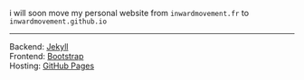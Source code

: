 i will soon move my personal website from `inwardmovement.fr` to `inwardmovement.github.io`

---

Backend: [Jekyll](https://jekyllrb.com/)  
Frontend: [Bootstrap](http://getbootstrap.com/)  
Hosting: [GitHub Pages](https://pages.github.com/)
